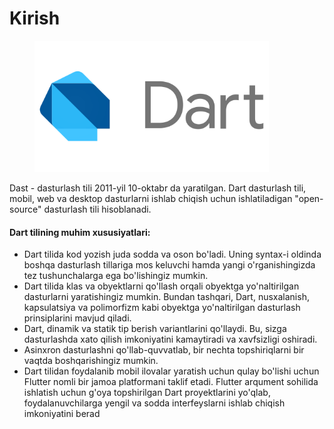 # Kirish

<figure><img src=".gitbook/assets/dart-logo-for-shares.png" alt="" width="375"><figcaption></figcaption></figure>

Dast - dasturlash tili 2011-yil 10-oktabr da yaratilgan. Dart dasturlash tili, mobil, web va desktop dasturlarni ishlab chiqish uchun ishlatiladigan "open-source" dasturlash tili hisoblanadi.

#### Dart tilining muhim xususiyatlari:

* Dart tilida kod yozish juda sodda va oson bo'ladi. Uning syntax-i oldinda boshqa dasturlash tillariga mos keluvchi hamda yangi o'rganishingizda tez tushunchalarga ega bo'lishingiz mumkin.
* Dart tilida klas va obyektlarni qo'llash orqali obyektga yo'naltirilgan dasturlarni yaratishingiz mumkin. Bundan tashqari, Dart, nusxalanish, kapsulatsiya va polimorfizm kabi obyektga yo'naltirilgan dasturlash prinsiplarini mavjud qiladi.
* Dart, dinamik va statik tip berish variantlarini qo'llaydi. Bu, sizga dasturlashda xato qilish imkoniyatini kamaytiradi va xavfsizligi oshiradi.
* Asinxron dasturlashni qo'llab-quvvatlab, bir nechta topshiriqlarni bir vaqtda boshqarishingiz mumkin.
* Dart tilidan foydalanib mobil ilovalar yaratish uchun qulay bo'lishi uchun Flutter nomli bir jamoa platformani taklif etadi. Flutter arqument sohilida ishlatish uchun g'oya topshirilgan Dart proyektlarini yo'qlab, foydalanuvchilarga yengil va sodda interfeyslarni ishlab chiqish imkoniyatini berad

